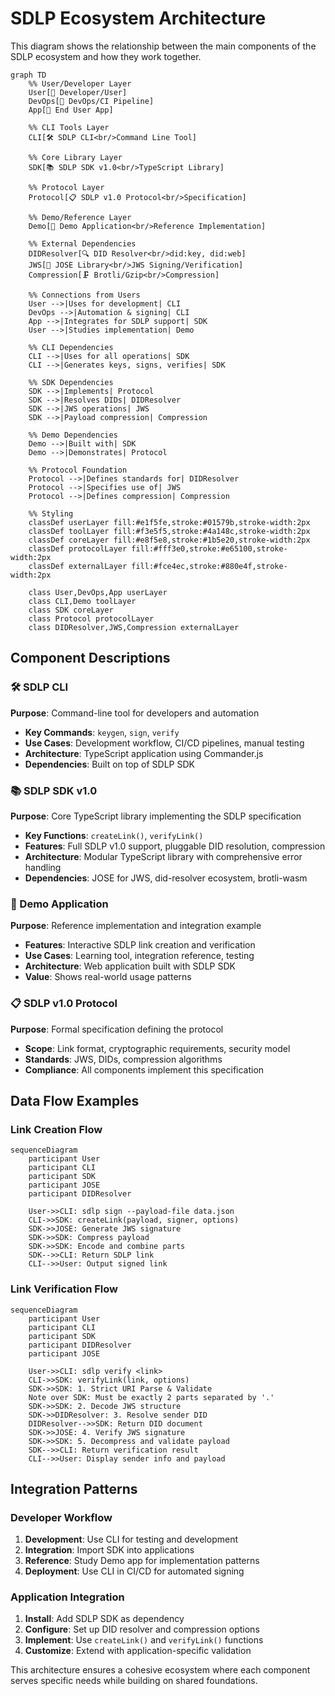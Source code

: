 # SDLP Ecosystem Architecture

This diagram shows the relationship between the main components of the SDLP ecosystem and how they work together.

```mermaid
graph TD
    %% User/Developer Layer
    User[👤 Developer/User]
    DevOps[🔧 DevOps/CI Pipeline]
    App[📱 End User App]

    %% CLI Tools Layer
    CLI[🛠️ SDLP CLI<br/>Command Line Tool]
    
    %% Core Library Layer
    SDK[📚 SDLP SDK v1.0<br/>TypeScript Library]
    
    %% Protocol Layer
    Protocol[📋 SDLP v1.0 Protocol<br/>Specification]
    
    %% Demo/Reference Layer
    Demo[🎯 Demo Application<br/>Reference Implementation]
    
    %% External Dependencies
    DIDResolver[🔍 DID Resolver<br/>did:key, did:web]
    JWS[🔐 JOSE Library<br/>JWS Signing/Verification]
    Compression[🗜️ Brotli/Gzip<br/>Compression]
    
    %% Connections from Users
    User -->|Uses for development| CLI
    DevOps -->|Automation & signing| CLI
    App -->|Integrates for SDLP support| SDK
    User -->|Studies implementation| Demo
    
    %% CLI Dependencies
    CLI -->|Uses for all operations| SDK
    CLI -->|Generates keys, signs, verifies| SDK
    
    %% SDK Dependencies
    SDK -->|Implements| Protocol
    SDK -->|Resolves DIDs| DIDResolver
    SDK -->|JWS operations| JWS
    SDK -->|Payload compression| Compression
    
    %% Demo Dependencies
    Demo -->|Built with| SDK
    Demo -->|Demonstrates| Protocol
    
    %% Protocol Foundation
    Protocol -->|Defines standards for| DIDResolver
    Protocol -->|Specifies use of| JWS
    Protocol -->|Defines compression| Compression

    %% Styling
    classDef userLayer fill:#e1f5fe,stroke:#01579b,stroke-width:2px
    classDef toolLayer fill:#f3e5f5,stroke:#4a148c,stroke-width:2px
    classDef coreLayer fill:#e8f5e8,stroke:#1b5e20,stroke-width:2px
    classDef protocolLayer fill:#fff3e0,stroke:#e65100,stroke-width:2px
    classDef externalLayer fill:#fce4ec,stroke:#880e4f,stroke-width:2px

    class User,DevOps,App userLayer
    class CLI,Demo toolLayer
    class SDK coreLayer
    class Protocol protocolLayer
    class DIDResolver,JWS,Compression externalLayer
```

## Component Descriptions

### 🛠️ SDLP CLI
**Purpose**: Command-line tool for developers and automation
- **Key Commands**: `keygen`, `sign`, `verify`
- **Use Cases**: Development workflow, CI/CD pipelines, manual testing
- **Architecture**: TypeScript application using Commander.js
- **Dependencies**: Built on top of SDLP SDK

### 📚 SDLP SDK v1.0
**Purpose**: Core TypeScript library implementing the SDLP specification
- **Key Functions**: `createLink()`, `verifyLink()`
- **Features**: Full SDLP v1.0 support, pluggable DID resolution, compression
- **Architecture**: Modular TypeScript library with comprehensive error handling
- **Dependencies**: JOSE for JWS, did-resolver ecosystem, brotli-wasm

### 🎯 Demo Application
**Purpose**: Reference implementation and integration example
- **Features**: Interactive SDLP link creation and verification
- **Use Cases**: Learning tool, integration reference, testing
- **Architecture**: Web application built with SDLP SDK
- **Value**: Shows real-world usage patterns

### 📋 SDLP v1.0 Protocol
**Purpose**: Formal specification defining the protocol
- **Scope**: Link format, cryptographic requirements, security model
- **Standards**: JWS, DIDs, compression algorithms
- **Compliance**: All components implement this specification

## Data Flow Examples

### Link Creation Flow
```mermaid
sequenceDiagram
    participant User
    participant CLI
    participant SDK
    participant JOSE
    participant DIDResolver

    User->>CLI: sdlp sign --payload-file data.json
    CLI->>SDK: createLink(payload, signer, options)
    SDK->>JOSE: Generate JWS signature
    SDK->>SDK: Compress payload
    SDK->>SDK: Encode and combine parts
    SDK-->>CLI: Return SDLP link
    CLI-->>User: Output signed link
```

### Link Verification Flow
```mermaid
sequenceDiagram
    participant User
    participant CLI
    participant SDK
    participant DIDResolver
    participant JOSE

    User->>CLI: sdlp verify <link>
    CLI->>SDK: verifyLink(link, options)
    SDK->>SDK: 1. Strict URI Parse & Validate
    Note over SDK: Must be exactly 2 parts separated by '.'
    SDK->>SDK: 2. Decode JWS structure
    SDK->>DIDResolver: 3. Resolve sender DID
    DIDResolver-->>SDK: Return DID document
    SDK->>JOSE: 4. Verify JWS signature
    SDK->>SDK: 5. Decompress and validate payload
    SDK-->>CLI: Return verification result
    CLI-->>User: Display sender info and payload
```

## Integration Patterns

### Developer Workflow
1. **Development**: Use CLI for testing and development
2. **Integration**: Import SDK into applications
3. **Reference**: Study Demo app for implementation patterns
4. **Deployment**: Use CLI in CI/CD for automated signing

### Application Integration
1. **Install**: Add SDLP SDK as dependency
2. **Configure**: Set up DID resolver and compression options
3. **Implement**: Use `createLink()` and `verifyLink()` functions
4. **Customize**: Extend with application-specific validation

This architecture ensures a cohesive ecosystem where each component serves specific needs while building on shared foundations.

